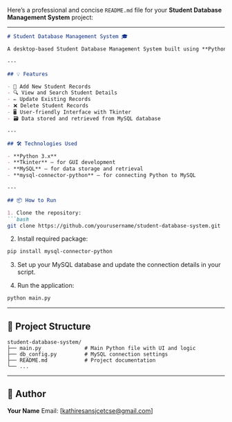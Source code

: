 Here’s a professional and concise `README.md` file for your **Student Database Management System** project:

---

````markdown
# Student Database Management System 🎓

A desktop-based Student Database Management System built using **Python Tkinter** for the user interface and **MySQL** for backend data storage. This application provides full **CRUD operations** (Create, Read, Update, Delete) to manage student records efficiently, with real-time database integration.

---

## 💡 Features

- 📝 Add New Student Records
- 🔍 View and Search Student Details
- ✏️ Update Existing Records
- ❌ Delete Student Records
- 🖥️ User-friendly Interface with Tkinter
- 🗃️ Data stored and retrieved from MySQL database

---

## 🛠️ Technologies Used

- **Python 3.x**
- **Tkinter** – for GUI development
- **MySQL** – for data storage and retrieval
- **mysql-connector-python** – for connecting Python to MySQL

---

## 📦 How to Run

1. Clone the repository:
```bash
git clone https://github.com/yourusername/student-database-system.git
````

2. Install required package:

```bash
pip install mysql-connector-python
```

3. Set up your MySQL database and update the connection details in your script.

4. Run the application:

```bash
python main.py
```

---

## 📁 Project Structure

```
student-database-system/
├── main.py              # Main Python file with UI and logic
├── db_config.py         # MySQL connection settings
├── README.md            # Project documentation
└── ...
```

---


## 👤 Author

**Your Name**
Email: [kathiresansjcetcse@gmail.com]


